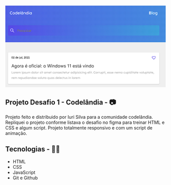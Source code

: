 <p>
  <img src="./github/blog-thumb.png">
</p>

## Projeto Desafio 1 - Codelândia - 📷
Projeto feito e distribuido por Iuri Silva  para a comunidade codelândia. Repliquei o projeto conforme listava o desafio no figma para treinar HTML e CSS e algum script. Projeto totalmente responsivo e com um script de animação.

## Tecnologias - 👨‍💻
- HTML 
- CSS
- JavaScript
- Git e Github